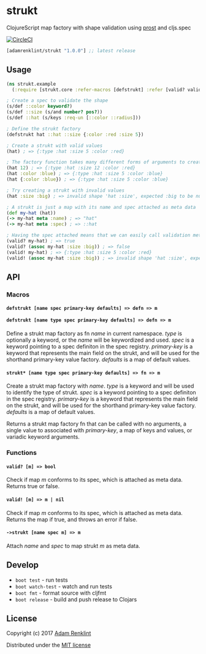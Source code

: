 # strukt

ClojureScript map factory with shape validation using [prost](https://github.com/adamrenklint/prost) and cljs.spec

[![CircleCI](https://circleci.com/gh/adamrenklint/strukt.svg?style=svg)](https://circleci.com/gh/adamrenklint/strukt)

```clojure
[adamrenklint/strukt "1.0.0"] ;; latest release
```

## Usage

```clojure
(ns strukt.example
  (:require [strukt.core :refer-macros [defstrukt] :refer [valid? valid!]]))

; Create a spec to validate the shape
(s/def ::color keyword?)
(s/def ::size (s/and number? pos?))
(s/def ::hat (s/keys :req-un [::color ::radius]))

; Define the strukt factory
(defstrukt hat ::hat ::size {:color :red :size 5})

; Create a strukt with valid values
(hat) ; => {:type :hat :size 5 :color :red}

; The factory function takes many different forms of arguments to create a new strukt map
(hat 12) ; => {:type :hat :size 12 :color :red}
(hat :color :blue) ; => {:type :hat :size 5 :color :blue}
(hat {:color :blue}) ; => {:type :hat :size 5 :color :blue}

; Try creating a strukt with invalid values
(hat :size :big) ; => invalid shape 'hat :size', expected :big to be number? via :strukt.example/hat > :strukt.example/size

; A strukt is just a map with its name and spec attached as meta data
(def my-hat (hat))
(-> my-hat meta :name) ; => "hat"
(-> my-hat meta :spec) ; => ::hat

; Having the spec attached means that we can easily call validation methods, without having to pass the spec all the time
(valid? my-hat) ; => true
(valid? (assoc my-hat :size :big)) ; => false
(valid! my-hat) ; => {:type :hat :size 5 :color :red}
(valid! (assoc my-hat :size :big)) ; => invalid shape 'hat :size', expected :big to be number? via :strukt.example/hat > :strukt.example/size
```

## API

### Macros

#### `defstrukt [name spec primary-key defaults] => defn => m`<br><br>`defstrukt [name type spec primary-key defaults] => defn => m`

Define a strukt map factory as fn *name* in current namespace. *type* is optionally a keyword, or the *name* will be keywordized and used. *spec* is a keyword pointing to a spec definiton in the spec registry. *primary-key* is a keyword that represents the main field on the strukt, and will be used for the shorthand primary-key value factory. *defaults* is a map of default values.

#### `strukt* [name type spec primary-key defaults] => fn => m`

Create a strukt map factory with *name*. *type* is a keyword and will be used to identify the type of strukt. *spec* is a keyword pointing to a spec definiton in the spec registry. *primary-key* is a keyword that represents the main field on the strukt, and will be used for the shorthand primary-key value factory. *defaults* is a map of default values.

Returns a strukt map factory fn that can be called with no arguments, a single value to associated with *primary-key*, a map of keys and values, or variadic keyword arguments.

### Functions

#### `valid? [m] => bool`

Check if map *m* conforms to its spec, which is attached as meta data. Returns true or false.

#### `valid! [m] => m | nil`

Check if map *m* conforms to its spec, which is attached as meta data. Returns the map if true, and throws an error if false.

#### `->strukt [name spec m] => m`

Attach *name* and *spec* to map strukt *m* as meta data.

## Develop

- `boot test` - run tests
- `boot watch-test` - watch and run tests
- `boot fmt` - format source with cljfmt
- `boot release` - build and push release to Clojars

## License

Copyright (c) 2017 [Adam Renklint](http://adamrenklint.com)

Distributed under the [MIT license](https://github.com/adamrenklint/strukt/blob/master/LICENSE)
